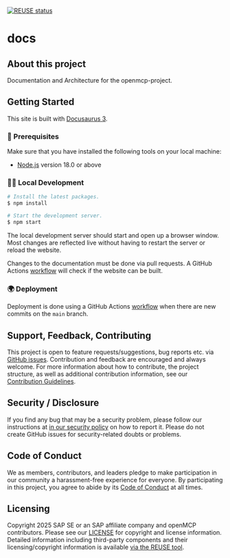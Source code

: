 [![REUSE status](https://api.reuse.software/badge/github.com/openmcp-project/docs)](https://api.reuse.software/info/github.com/openmcp-project/docs)

# docs

## About this project

Documentation and Architecture for the openmcp-project.

## Getting Started

This site is built with [Docusaurus 3](https://docusaurus.io/).

### 🚧 Prerequisites

Make sure that you have installed the following tools on your local machine:

- [Node.js](https://nodejs.org/en/download/) version 18.0 or above

### 🧑‍💻 Local Development

```sh
# Install the latest packages.
$ npm install

# Start the development server.
$ npm start
```

The local development server should start and open up a browser window. Most changes are reflected live without having to restart the server or reload the website.

Changes to the documentation must be done via pull requests. A GitHub Actions [workflow](.github/workflows/test-deploy.yml) will check if the website can be built.

### 🌍 Deployment

Deployment is done using a GitHub Actions [workflow](.github/workflows/deploy.yml) when there are new commits on the `main` branch.

## Support, Feedback, Contributing

This project is open to feature requests/suggestions, bug reports etc. via [GitHub issues](https://github.com/openmcp-project/docs/issues). Contribution and feedback are encouraged and always welcome. For more information about how to contribute, the project structure, as well as additional contribution information, see our [Contribution Guidelines](CONTRIBUTING.md).

## Security / Disclosure

If you find any bug that may be a security problem, please follow our instructions at [in our security policy](https://github.com/openmcp-project/docs/security/policy) on how to report it. Please do not create GitHub issues for security-related doubts or problems.

## Code of Conduct

We as members, contributors, and leaders pledge to make participation in our community a harassment-free experience for everyone. By participating in this project, you agree to abide by its [Code of Conduct](https://github.com/SAP/.github/blob/main/CODE_OF_CONDUCT.md) at all times.

## Licensing

Copyright 2025 SAP SE or an SAP affiliate company and openMCP contributors. Please see our [LICENSE](LICENSE) for copyright and license information. Detailed information including third-party components and their licensing/copyright information is available [via the REUSE tool](https://api.reuse.software/info/github.com/openmcp-project/docs).
